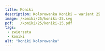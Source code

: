 ```yaml
---
title: Koniki
description: Kolorowanka Koniki – wariant 25
image: /koniki/25/koniki-25.svg
pdf:   /koniki/25/koniki-25.pdf
tags:
 - zwierzeta
 - koniki
alt: "koniki kolorowanka"
---
```

